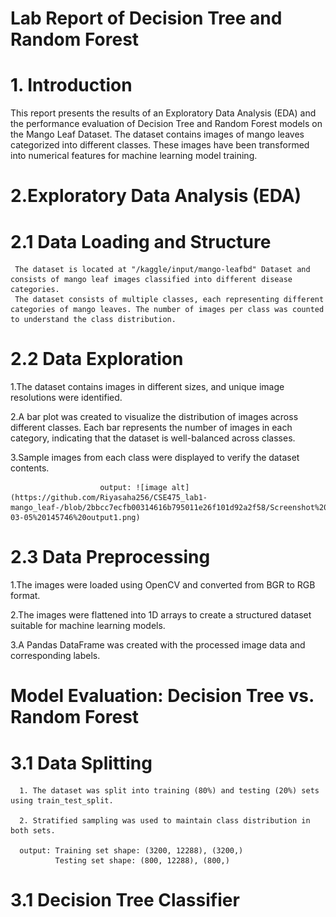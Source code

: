 # Lab Report of Decision Tree and Random Forest

 # 1. Introduction

 This report presents the results of an Exploratory Data Analysis (EDA) and the performance evaluation of Decision Tree and Random Forest models on the Mango Leaf Dataset. The dataset contains images of mango leaves categorized into different classes. These images have been transformed into numerical features for machine learning model training.


# 2.Exploratory Data Analysis (EDA)

  # 2.1 Data Loading and Structure

     The dataset is located at "/kaggle/input/mango-leafbd" Dataset and consists of mango leaf images classified into different disease categories.
     The dataset consists of multiple classes, each representing different categories of mango leaves. The number of images per class was counted to understand the class distribution.
     
 # 2.2 Data Exploration

   1.The dataset contains images in different sizes, and unique image resolutions were identified.
   
   2.A bar plot was created to visualize the distribution of images across different classes. Each bar represents the number of images in each category, indicating that the dataset is well-balanced across classes.
   
   3.Sample images from each class were displayed to verify the dataset contents.
   
                        output: ![image alt](https://github.com/Riyasaha256/CSE475_lab1-mango_leaf-/blob/2bbcc7ecfb00314616b795011e26f101d92a2f58/Screenshot%202025-03-05%20145746%20output1.png)
                        
 # 2.3 Data Preprocessing
   1.The images were loaded using OpenCV and converted from BGR to RGB format.
   
   2.The images were flattened into 1D arrays to create a structured dataset suitable for machine learning models.
   
   3.A Pandas DataFrame was created with the processed image data and corresponding labels.
   

# Model Evaluation: Decision Tree vs. Random Forest

  # 3.1 Data Splitting
      1. The dataset was split into training (80%) and testing (20%) sets using train_test_split.
      
      2. Stratified sampling was used to maintain class distribution in both sets.

      output: Training set shape: (3200, 12288), (3200,)
              Testing set shape: (800, 12288), (800,)

              
   # 3.1 Decision Tree Classifier
           

   
           
      

     

        

 


     


 
